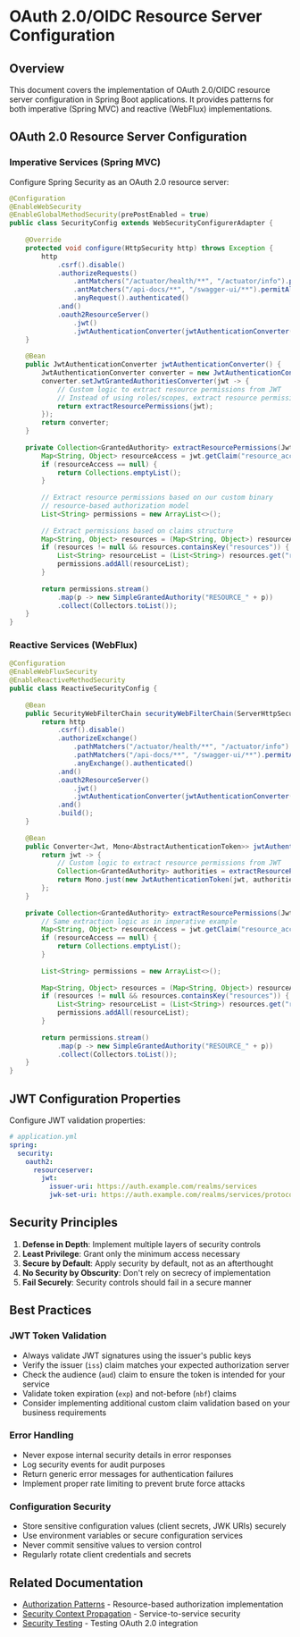 # OAuth 2.0/OIDC Resource Server Configuration

## Overview

This document covers the implementation of OAuth 2.0/OIDC resource server configuration in Spring Boot applications. It provides patterns for both imperative (Spring MVC) and reactive (WebFlux) implementations.

## OAuth 2.0 Resource Server Configuration

### Imperative Services (Spring MVC)

Configure Spring Security as an OAuth 2.0 resource server:

```java
@Configuration
@EnableWebSecurity
@EnableGlobalMethodSecurity(prePostEnabled = true)
public class SecurityConfig extends WebSecurityConfigurerAdapter {
    
    @Override
    protected void configure(HttpSecurity http) throws Exception {
        http
            .csrf().disable()
            .authorizeRequests()
                .antMatchers("/actuator/health/**", "/actuator/info").permitAll()
                .antMatchers("/api-docs/**", "/swagger-ui/**").permitAll()
                .anyRequest().authenticated()
            .and()
            .oauth2ResourceServer()
                .jwt()
                .jwtAuthenticationConverter(jwtAuthenticationConverter());
    }
    
    @Bean
    public JwtAuthenticationConverter jwtAuthenticationConverter() {
        JwtAuthenticationConverter converter = new JwtAuthenticationConverter();
        converter.setJwtGrantedAuthoritiesConverter(jwt -> {
            // Custom logic to extract resource permissions from JWT
            // Instead of using roles/scopes, extract resource permissions
            return extractResourcePermissions(jwt);
        });
        return converter;
    }
    
    private Collection<GrantedAuthority> extractResourcePermissions(Jwt jwt) {
        Map<String, Object> resourceAccess = jwt.getClaim("resource_access");
        if (resourceAccess == null) {
            return Collections.emptyList();
        }
        
        // Extract resource permissions based on our custom binary 
        // resource-based authorization model
        List<String> permissions = new ArrayList<>();
        
        // Extract permissions based on claims structure
        Map<String, Object> resources = (Map<String, Object>) resourceAccess.get("order-service");
        if (resources != null && resources.containsKey("resources")) {
            List<String> resourceList = (List<String>) resources.get("resources");
            permissions.addAll(resourceList);
        }
        
        return permissions.stream()
            .map(p -> new SimpleGrantedAuthority("RESOURCE_" + p))
            .collect(Collectors.toList());
    }
}
```

### Reactive Services (WebFlux)

```java
@Configuration
@EnableWebFluxSecurity
@EnableReactiveMethodSecurity
public class ReactiveSecurityConfig {
    
    @Bean
    public SecurityWebFilterChain securityWebFilterChain(ServerHttpSecurity http) {
        return http
            .csrf().disable()
            .authorizeExchange()
                .pathMatchers("/actuator/health/**", "/actuator/info").permitAll()
                .pathMatchers("/api-docs/**", "/swagger-ui/**").permitAll()
                .anyExchange().authenticated()
            .and()
            .oauth2ResourceServer()
                .jwt()
                .jwtAuthenticationConverter(jwtAuthenticationConverter())
            .and()
            .build();
    }
    
    @Bean
    public Converter<Jwt, Mono<AbstractAuthenticationToken>> jwtAuthenticationConverter() {
        return jwt -> {
            // Custom logic to extract resource permissions from JWT
            Collection<GrantedAuthority> authorities = extractResourcePermissions(jwt);
            return Mono.just(new JwtAuthenticationToken(jwt, authorities));
        };
    }
    
    private Collection<GrantedAuthority> extractResourcePermissions(Jwt jwt) {
        // Same extraction logic as in imperative example
        Map<String, Object> resourceAccess = jwt.getClaim("resource_access");
        if (resourceAccess == null) {
            return Collections.emptyList();
        }
        
        List<String> permissions = new ArrayList<>();
        
        Map<String, Object> resources = (Map<String, Object>) resourceAccess.get("order-service");
        if (resources != null && resources.containsKey("resources")) {
            List<String> resourceList = (List<String>) resources.get("resources");
            permissions.addAll(resourceList);
        }
        
        return permissions.stream()
            .map(p -> new SimpleGrantedAuthority("RESOURCE_" + p))
            .collect(Collectors.toList());
    }
}
```

## JWT Configuration Properties

Configure JWT validation properties:

```yaml
# application.yml
spring:
  security:
    oauth2:
      resourceserver:
        jwt:
          issuer-uri: https://auth.example.com/realms/services
          jwk-set-uri: https://auth.example.com/realms/services/protocol/openid-connect/certs
```

## Security Principles

1. **Defense in Depth**: Implement multiple layers of security controls
2. **Least Privilege**: Grant only the minimum access necessary
3. **Secure by Default**: Apply security by default, not as an afterthought
4. **No Security by Obscurity**: Don't rely on secrecy of implementation
5. **Fail Securely**: Security controls should fail in a secure manner

## Best Practices

### JWT Token Validation

- Always validate JWT signatures using the issuer's public keys
- Verify the issuer (`iss`) claim matches your expected authorization server
- Check the audience (`aud`) claim to ensure the token is intended for your service
- Validate token expiration (`exp`) and not-before (`nbf`) claims
- Consider implementing additional custom claim validation based on your business requirements

### Error Handling

- Never expose internal security details in error responses
- Log security events for audit purposes
- Return generic error messages for authentication failures
- Implement proper rate limiting to prevent brute force attacks

### Configuration Security

- Store sensitive configuration values (client secrets, JWK URIs) securely
- Use environment variables or secure configuration services
- Never commit sensitive values to version control
- Regularly rotate client credentials and secrets

## Related Documentation

- [Authorization Patterns](Authorization-Patterns.md) - Resource-based authorization implementation
- [Security Context Propagation](Security-Context-Propagation.md) - Service-to-service security
- [Security Testing](Security-Testing.md) - Testing OAuth 2.0 integration
